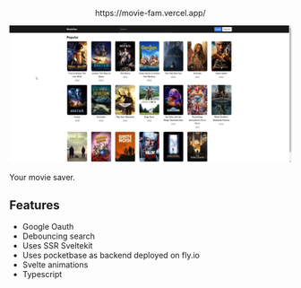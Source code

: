 <p align="center">https://movie-fam.vercel.app/</p>

![Hero Image](https://raw.githubusercontent.com/navaneeth-dev/movie-fam/main/static/movie-fam.png?token=GHSAT0AAAAAAB3GTJT5RPJUONO2LWC5OXJAY6GKVDQ)

Your movie saver.

## Features

- Google Oauth
- Debouncing search
- Uses SSR Sveltekit
- Uses pocketbase as backend deployed on fly.io
- Svelte animations
- Typescript
